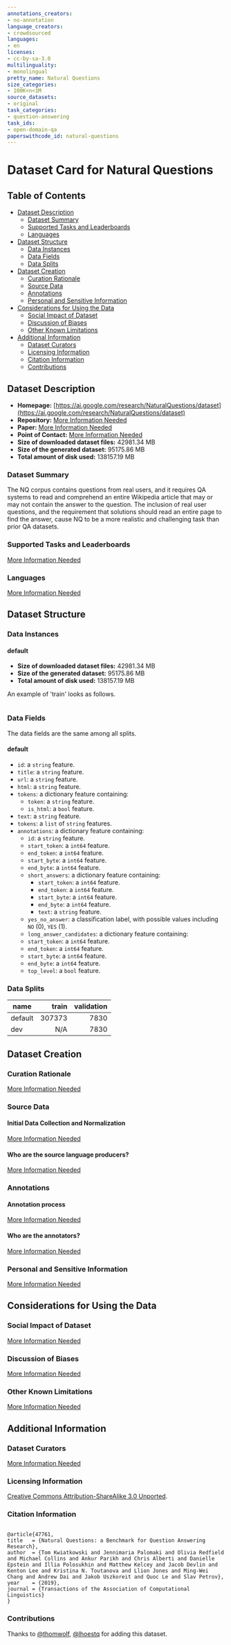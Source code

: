 ```yaml
---
annotations_creators:
- no-annotation
language_creators:
- crowdsourced
languages:
- en
licenses:
- cc-by-sa-3.0
multilinguality:
- monolingual
pretty_name: Natural Questions
size_categories:
- 100K<n<1M
source_datasets:
- original
task_categories:
- question-answering
task_ids:
- open-domain-qa
paperswithcode_id: natural-questions
---
```


# Dataset Card for Natural Questions

## Table of Contents
- [Dataset Description](#dataset-description)
  - [Dataset Summary](#dataset-summary)
  - [Supported Tasks and Leaderboards](#supported-tasks-and-leaderboards)
  - [Languages](#languages)
- [Dataset Structure](#dataset-structure)
  - [Data Instances](#data-instances)
  - [Data Fields](#data-fields)
  - [Data Splits](#data-splits)
- [Dataset Creation](#dataset-creation)
  - [Curation Rationale](#curation-rationale)
  - [Source Data](#source-data)
  - [Annotations](#annotations)
  - [Personal and Sensitive Information](#personal-and-sensitive-information)
- [Considerations for Using the Data](#considerations-for-using-the-data)
  - [Social Impact of Dataset](#social-impact-of-dataset)
  - [Discussion of Biases](#discussion-of-biases)
  - [Other Known Limitations](#other-known-limitations)
- [Additional Information](#additional-information)
  - [Dataset Curators](#dataset-curators)
  - [Licensing Information](#licensing-information)
  - [Citation Information](#citation-information)
  - [Contributions](#contributions)

## Dataset Description

- **Homepage:** [https://ai.google.com/research/NaturalQuestions/dataset](https://ai.google.com/research/NaturalQuestions/dataset)
- **Repository:** [More Information Needed](https://github.com/huggingface/datasets/blob/master/CONTRIBUTING.md#how-to-contribute-to-the-dataset-cards)
- **Paper:** [More Information Needed](https://github.com/huggingface/datasets/blob/master/CONTRIBUTING.md#how-to-contribute-to-the-dataset-cards)
- **Point of Contact:** [More Information Needed](https://github.com/huggingface/datasets/blob/master/CONTRIBUTING.md#how-to-contribute-to-the-dataset-cards)
- **Size of downloaded dataset files:** 42981.34 MB
- **Size of the generated dataset:** 95175.86 MB
- **Total amount of disk used:** 138157.19 MB

### Dataset Summary

The NQ corpus contains questions from real users, and it requires QA systems to
read and comprehend an entire Wikipedia article that may or may not contain the
answer to the question. The inclusion of real user questions, and the
requirement that solutions should read an entire page to find the answer, cause
NQ to be a more realistic and challenging task than prior QA datasets.

### Supported Tasks and Leaderboards

[More Information Needed](https://github.com/huggingface/datasets/blob/master/CONTRIBUTING.md#how-to-contribute-to-the-dataset-cards)

### Languages

[More Information Needed](https://github.com/huggingface/datasets/blob/master/CONTRIBUTING.md#how-to-contribute-to-the-dataset-cards)

## Dataset Structure

### Data Instances

#### default

- **Size of downloaded dataset files:** 42981.34 MB
- **Size of the generated dataset:** 95175.86 MB
- **Total amount of disk used:** 138157.19 MB

An example of 'train' looks as follows.
```

```

### Data Fields

The data fields are the same among all splits.

#### default
- `id`: a `string` feature.
- `title`: a `string` feature.
- `url`: a `string` feature.
- `html`: a `string` feature.
- `tokens`: a dictionary feature containing:
  - `token`: a `string` feature.
  - `is_html`: a `bool` feature.
- `text`: a `string` feature.
- `tokens`: a `list` of `string` features.
- `annotations`: a dictionary feature containing:
  - `id`: a `string` feature.
  - `start_token`: a `int64` feature.
  - `end_token`: a `int64` feature.
  - `start_byte`: a `int64` feature.
  - `end_byte`: a `int64` feature.
  - `short_answers`: a dictionary feature containing:
    - `start_token`: a `int64` feature.
    - `end_token`: a `int64` feature.
    - `start_byte`: a `int64` feature.
    - `end_byte`: a `int64` feature.
    - `text`: a `string` feature.
  - `yes_no_answer`: a classification label, with possible values including `NO` (0), `YES` (1).
  - `long_answer_candidates`: a dictionary feature containing:
   - `start_token`: a `int64` feature.
   - `end_token`: a `int64` feature.
   - `start_byte`: a `int64` feature.
   - `end_byte`: a `int64` feature.
   - `top_level`: a `bool` feature.

### Data Splits

| name    |  train | validation |
|---------|-------:|-----------:|
| default | 307373 |       7830 |
| dev     |    N/A |       7830 |

## Dataset Creation

### Curation Rationale

[More Information Needed](https://github.com/huggingface/datasets/blob/master/CONTRIBUTING.md#how-to-contribute-to-the-dataset-cards)

### Source Data

#### Initial Data Collection and Normalization

[More Information Needed](https://github.com/huggingface/datasets/blob/master/CONTRIBUTING.md#how-to-contribute-to-the-dataset-cards)

#### Who are the source language producers?

[More Information Needed](https://github.com/huggingface/datasets/blob/master/CONTRIBUTING.md#how-to-contribute-to-the-dataset-cards)

### Annotations

#### Annotation process

[More Information Needed](https://github.com/huggingface/datasets/blob/master/CONTRIBUTING.md#how-to-contribute-to-the-dataset-cards)

#### Who are the annotators?

[More Information Needed](https://github.com/huggingface/datasets/blob/master/CONTRIBUTING.md#how-to-contribute-to-the-dataset-cards)

### Personal and Sensitive Information

[More Information Needed](https://github.com/huggingface/datasets/blob/master/CONTRIBUTING.md#how-to-contribute-to-the-dataset-cards)

## Considerations for Using the Data

### Social Impact of Dataset

[More Information Needed](https://github.com/huggingface/datasets/blob/master/CONTRIBUTING.md#how-to-contribute-to-the-dataset-cards)

### Discussion of Biases

[More Information Needed](https://github.com/huggingface/datasets/blob/master/CONTRIBUTING.md#how-to-contribute-to-the-dataset-cards)

### Other Known Limitations

[More Information Needed](https://github.com/huggingface/datasets/blob/master/CONTRIBUTING.md#how-to-contribute-to-the-dataset-cards)

## Additional Information

### Dataset Curators

[More Information Needed](https://github.com/huggingface/datasets/blob/master/CONTRIBUTING.md#how-to-contribute-to-the-dataset-cards)

### Licensing Information

[Creative Commons Attribution-ShareAlike 3.0 Unported](https://creativecommons.org/licenses/by-sa/3.0/).

### Citation Information

```

@article{47761,
title	= {Natural Questions: a Benchmark for Question Answering Research},
author	= {Tom Kwiatkowski and Jennimaria Palomaki and Olivia Redfield and Michael Collins and Ankur Parikh and Chris Alberti and Danielle Epstein and Illia Polosukhin and Matthew Kelcey and Jacob Devlin and Kenton Lee and Kristina N. Toutanova and Llion Jones and Ming-Wei Chang and Andrew Dai and Jakob Uszkoreit and Quoc Le and Slav Petrov},
year	= {2019},
journal	= {Transactions of the Association of Computational Linguistics}
}

```


### Contributions

Thanks to [@thomwolf](https://github.com/thomwolf), [@lhoestq](https://github.com/lhoestq) for adding this dataset.
